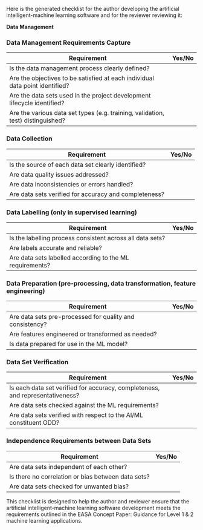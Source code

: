Here is the generated checklist for the author developing the artificial intelligent-machine learning software and for the reviewer reviewing it:

**Data Management**
### Data Management Requirements Capture

| Requirement | Yes/No |
| --- | --- |
| Is the data management process clearly defined? | |
| Are the objectives to be satisfied at each individual data point identified? | |
| Are the data sets used in the project development lifecycle identified? | |
| Are the various data set types (e.g. training, validation, test) distinguished? | |

### Data Collection

| Requirement | Yes/No |
| --- | --- |
| Is the source of each data set clearly identified? | |
| Are data quality issues addressed? | |
| Are data inconsistencies or errors handled? | |
| Are data sets verified for accuracy and completeness? | |

### Data Labelling (only in supervised learning)

| Requirement | Yes/No |
| --- | --- |
| Is the labelling process consistent across all data sets? | |
| Are labels accurate and reliable? | |
| Are data sets labelled according to the ML requirements? | |

### Data Preparation (pre-processing, data transformation, feature engineering)

| Requirement | Yes/No |
| --- | --- |
| Are data sets pre-processed for quality and consistency? | |
| Are features engineered or transformed as needed? | |
| Is data prepared for use in the ML model? | |

### Data Set Verification

| Requirement | Yes/No |
| --- | --- |
| Is each data set verified for accuracy, completeness, and representativeness? | |
| Are data sets checked against the ML requirements? | |
| Are data sets verified with respect to the AI/ML constituent ODD? | |

### Independence Requirements between Data Sets

| Requirement | Yes/No |
| --- | --- |
| Are data sets independent of each other? | |
| Is there no correlation or bias between data sets? | |
| Are data sets checked for unwanted bias? | |

This checklist is designed to help the author and reviewer ensure that the artificial intelligent-machine learning software development meets the requirements outlined in the EASA Concept Paper: Guidance for Level 1 & 2 machine learning applications.